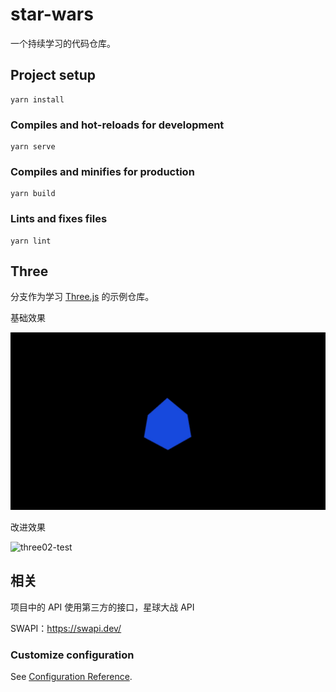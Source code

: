 # star-wars

一个持续学习的代码仓库。

## Project setup

```
yarn install
```

### Compiles and hot-reloads for development

```
yarn serve
```

### Compiles and minifies for production

```
yarn build
```

### Lints and fixes files

```
yarn lint
```

## Three

分支作为学习 [Three.js](https://threejs.org/) 的示例仓库。

基础效果

![three01-test](docs/resources/three01.gif)

改进效果

![three02-test](docs/resources/three02.gif)

## 相关

项目中的 API 使用第三方的接口，星球大战 API

SWAPI：https://swapi.dev/

### Customize configuration

See [Configuration Reference](https://cli.vuejs.org/config/).
